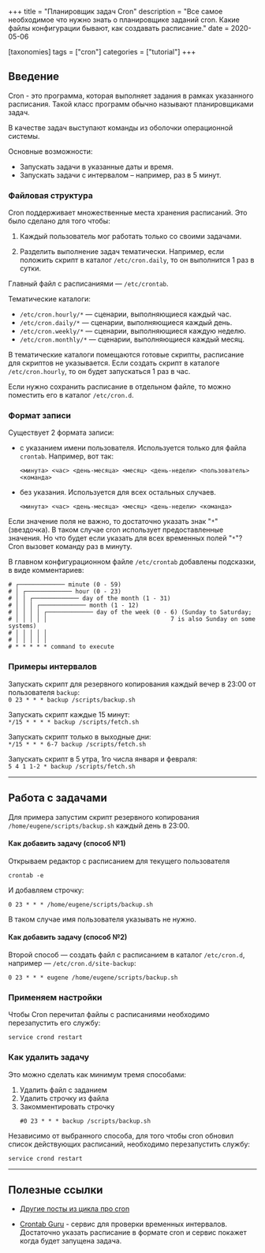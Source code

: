 +++
title = "Планировщик задач Cron"
description = "Все самое необходимое что нужно знать о планировщике заданий cron. Какие файлы конфигурации бывают, как создавать расписание."
date = 2020-05-06

[taxonomies]
tags = ["cron"]
categories = ["tutorial"]
+++

## Введение

Cron - это программа, которая выполняет задания в рамках указанного расписания. 
Такой класс программ обычно называют планировщиками задач.

В качестве задач выступают команды из оболочки операционной системы. 

Основные возможности:
- Запускать задачи в указанные даты и время.
- Запускать задачи с интервалом – например, раз в 5 минут.

### Файловая структура

Cron поддерживает множественные места хранения расписаний. Это было сделано для того чтобы:

1. Каждый пользователь мог работать только со своими задачами.

2. Разделить выполнение задач тематически. Например, если положить скрипт в каталог `/etc/cron.daily`, то он выполнится 1 раз в сутки.
    
Главный файл с расписаниями — `/etc/crontab`.    
    
Тематические каталоги:

- `/etc/cron.hourly/*` — сценарии, выполняющиеся каждый час.
- `/etc/cron.daily/*` — сценарии, выполняющиеся каждый день.
- `/etc/cron.weekly/*` — сценарии, выполняющиеся каждую неделю.
- `/etc/cron.monthly/*` — сценарии, выполняющиеся каждый месяц.

В тематические каталоги помещаются готовые скрипты, расписание для скриптов не указывается. 
Если создать скрипт в каталоге `/etc/cron.hourly`, то он будет запускаться 1 раз в час. 

Если нужно сохранить расписание в отдельном файле, то можно поместить его в каталог `/etc/cron.d`.

### Формат записи

Существует 2 формата записи:

- с указанием имени пользователя. Используется только для файла `crontab`. Например, вот так:
  ```
  <минута> <час> <день-месяца> <месяц> <день-недели> <пользователь> <команда>
  ```

- без указания. Используется для всех остальных случаев.
  ```
  <минута> <час> <день-месяца> <месяц> <день-недели> <команда>
  ```

Если значение поля не важно, то достаточно указать знак "`*`" (звездочка). 
В таком случае cron использует предоставленные значения.
Но что будет если указать для всех временных полей "`*`"? Cron вызовет команду раз в минуту.

В главном конфигурационном файле `/etc/crontab` добавлены подсказки, в виде комментариев:

```
# ┌───────────── minute (0 - 59)
# │ ┌───────────── hour (0 - 23)
# │ │ ┌───────────── day of the month (1 - 31)
# │ │ │ ┌───────────── month (1 - 12)
# │ │ │ │ ┌───────────── day of the week (0 - 6) (Sunday to Saturday;
# │ │ │ │ │                                   7 is also Sunday on some systems)
# │ │ │ │ │
# │ │ │ │ │
# * * * * * command to execute
```

### Примеры интервалов

Запускать скрипт для резервного копирования каждый вечер в 23:00 от пользователя `backup`:  
    ```
    0 23 * * * backup /scripts/backup.sh
    ```
    
Запускать скрипт каждые 15 минут:  
    ```
    */15 * * * * backup /scripts/fetch.sh
    ```
    
Запускать скрипт только в выходные дни:  
    ```
    */15 * * * 6-7 backup /scripts/fetch.sh
    ```
    
Запускать скрипт в 5 утра, 1го числа января и февраля:  
    ```
    5 4 1 1-2 * backup /scripts/fetch.sh
    ```

---

## Работа с задачами

Для примера запустим скрипт резервного копирования `/home/eugene/scripts/backup.sh` каждый день в 23:00.

#### Как добавить задачу (способ №1)

Открываем редактор с расписанием для текущего пользователя

```shell script
crontab -e
```

И добавляем строчку:

```
0 23 * * * /home/eugene/scripts/backup.sh
```

В таком случае имя пользователя указывать не нужно.

#### Как добавить задачу (способ №2)

Второй способ — создать файл с расписанием в каталог `/etc/cron.d`, например — `/etc/cron.d/site-backup`:

```
0 23 * * * eugene /home/eugene/scripts/backup.sh
```

### Применяем настройки

Чтобы Cron перечитал файлы с расписаниями необходимо перезапустить его службу:

```shell script
service crond restart
```

### Как удалить задачу

Это можно сделать как минимум тремя способами:

1. Удалить файл с заданием
2. Удалить строчку из файла
3. Закомментировать строчку
    ```
    #0 23 * * * backup /scripts/backup.sh
    ```
   
Независимо от выбранного способа, для того чтобы cron обновил список действующих расписаний, 
необходимо перезапустить службу:

```shell script
service crond restart
```  
  
---

## Полезные ссылки

- [Другие посты из цикла про cron](/tags/cron)

- [Crontab Guru](https://crontab.guru/) - сервис для проверки временных интервалов. 
Достаточно указать расписание в формате cron и сервис покажет когда будет запущена задача. 

